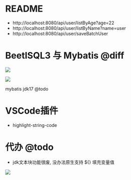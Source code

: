 # README

- http://localhost:8080/api/user/listByAge?age=22
- http://localhost:8080/api/user/listByName?name=user
- http://localhost:8080/api/user/saveBatchUser

# BeetlSQL3 与 Mybatis @diff

![](https://luo0412.oss-cn-hangzhou.aliyuncs.com/1649107127982-fjGDFcMKFT36.png)

![](https://luo0412.oss-cn-hangzhou.aliyuncs.com/1649101233883-ShAXerhxeK28.png)

mybatis jdk17 @todo

# VSCode插件

- highlight-string-code

# 代办 @todo

- jdk文本块功能很废, 没办法原生支持 ${} 填充变量值

![](https://luo0412.oss-cn-hangzhou.aliyuncs.com/1649147923125-WQr843dnejC2.png)
